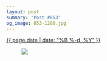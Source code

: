 ```yaml
---
layout: post
summary: 'Post #853'
og_image: 853-1280.jpg
---
```


<div class="post">
 <time>
  <a href="/853">
   {{ page.date | date: "%B %-d, %Y" }}
  </a>
 </time>
 <a href="/853">
  <figure data-taken="6/8/2019">
   <img sizes="(min-width: 700px) 50vw, calc(100vw - 2rem)" src="{{ site.assets_url }}/853-640.jpg" srcset="{{ site.assets_url }}/853-320.jpg 320w, {{ site.assets_url }}/853-640.jpg 640w, {{ site.assets_url }}/853-960.jpg 960w, {{ site.assets_url }}/853-1280.jpg 1280w"/>
  </figure>
 </a>
</div>
